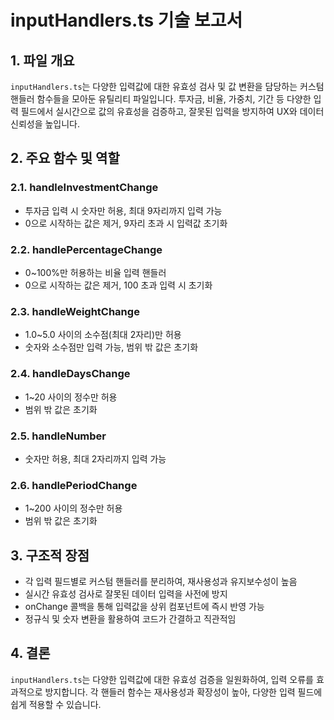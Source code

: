 # inputHandlers.ts 기술 보고서

## 1. 파일 개요

`inputHandlers.ts`는 다양한 입력값에 대한 유효성 검사 및 값 변환을 담당하는 커스텀 핸들러 함수들을 모아둔 유틸리티 파일입니다. 투자금, 비율, 가중치, 기간 등 다양한 입력 필드에서 실시간으로 값의 유효성을 검증하고, 잘못된 입력을 방지하여 UX와 데이터 신뢰성을 높입니다.

## 2. 주요 함수 및 역할

### 2.1. handleInvestmentChange
- 투자금 입력 시 숫자만 허용, 최대 9자리까지 입력 가능
- 0으로 시작하는 값은 제거, 9자리 초과 시 입력값 초기화

### 2.2. handlePercentageChange
- 0~100%만 허용하는 비율 입력 핸들러
- 0으로 시작하는 값은 제거, 100 초과 입력 시 초기화

### 2.3. handleWeightChange
- 1.0~5.0 사이의 소수점(최대 2자리)만 허용
- 숫자와 소수점만 입력 가능, 범위 밖 값은 초기화

### 2.4. handleDaysChange
- 1~20 사이의 정수만 허용
- 범위 밖 값은 초기화

### 2.5. handleNumber
- 숫자만 허용, 최대 2자리까지 입력 가능

### 2.6. handlePeriodChange
- 1~200 사이의 정수만 허용
- 범위 밖 값은 초기화

## 3. 구조적 장점

- 각 입력 필드별로 커스텀 핸들러를 분리하여, 재사용성과 유지보수성이 높음
- 실시간 유효성 검사로 잘못된 데이터 입력을 사전에 방지
- onChange 콜백을 통해 입력값을 상위 컴포넌트에 즉시 반영 가능
- 정규식 및 숫자 변환을 활용하여 코드가 간결하고 직관적임

## 4. 결론

`inputHandlers.ts`는 다양한 입력값에 대한 유효성 검증을 일원화하여, 입력 오류를 효과적으로 방지합니다. 각 핸들러 함수는 재사용성과 확장성이 높아, 다양한 입력 필드에 쉽게 적용할 수 있습니다.
